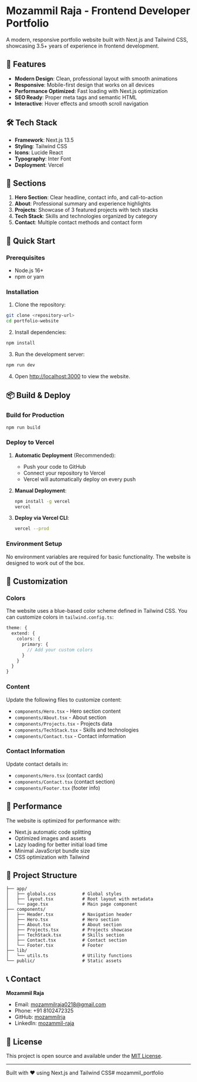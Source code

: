# Mozammil Raja - Frontend Developer Portfolio

A modern, responsive portfolio website built with Next.js and Tailwind CSS, showcasing 3.5+ years of experience in frontend development.

## 🚀 Features

- **Modern Design**: Clean, professional layout with smooth animations
- **Responsive**: Mobile-first design that works on all devices
- **Performance Optimized**: Fast loading with Next.js optimization
- **SEO Ready**: Proper meta tags and semantic HTML
- **Interactive**: Hover effects and smooth scroll navigation

## 🛠️ Tech Stack

- **Framework**: Next.js 13.5
- **Styling**: Tailwind CSS
- **Icons**: Lucide React
- **Typography**: Inter Font
- **Deployment**: Vercel

## 📝 Sections

1. **Hero Section**: Clear headline, contact info, and call-to-action
2. **About**: Professional summary and experience highlights
3. **Projects**: Showcase of 3 featured projects with tech stacks
4. **Tech Stack**: Skills and technologies organized by category
5. **Contact**: Multiple contact methods and contact form

## 🚀 Quick Start

### Prerequisites

- Node.js 16+ 
- npm or yarn

### Installation

1. Clone the repository:
```bash
git clone <repository-url>
cd portfolio-website
```

2. Install dependencies:
```bash
npm install
```

3. Run the development server:
```bash
npm run dev
```

4. Open [http://localhost:3000](http://localhost:3000) to view the website.

## 📦 Build & Deploy

### Build for Production

```bash
npm run build
```

### Deploy to Vercel

1. **Automatic Deployment** (Recommended):
   - Push your code to GitHub
   - Connect your repository to Vercel
   - Vercel will automatically deploy on every push

2. **Manual Deployment**:
   ```bash
   npm install -g vercel
   vercel
   ```

3. **Deploy via Vercel CLI**:
   ```bash
   vercel --prod
   ```

### Environment Setup

No environment variables are required for basic functionality. The website is designed to work out of the box.

## 🎨 Customization

### Colors
The website uses a blue-based color scheme defined in Tailwind CSS. You can customize colors in `tailwind.config.ts`:

```typescript
theme: {
  extend: {
    colors: {
      primary: {
        // Add your custom colors
      }
    }
  }
}
```

### Content
Update the following files to customize content:
- `components/Hero.tsx` - Hero section content
- `components/About.tsx` - About section
- `components/Projects.tsx` - Projects data
- `components/TechStack.tsx` - Skills and technologies
- `components/Contact.tsx` - Contact information

### Contact Information
Update contact details in:
- `components/Hero.tsx` (contact cards)
- `components/Contact.tsx` (contact section)
- `components/Footer.tsx` (footer info)

## 📱 Performance

The website is optimized for performance with:
- Next.js automatic code splitting
- Optimized images and assets
- Lazy loading for better initial load time
- Minimal JavaScript bundle size
- CSS optimization with Tailwind

## 🔧 Project Structure

```
├── app/
│   ├── globals.css          # Global styles
│   ├── layout.tsx           # Root layout with metadata
│   └── page.tsx             # Main page component
├── components/
│   ├── Header.tsx           # Navigation header
│   ├── Hero.tsx             # Hero section
│   ├── About.tsx            # About section
│   ├── Projects.tsx         # Projects showcase
│   ├── TechStack.tsx        # Skills section
│   ├── Contact.tsx          # Contact section
│   └── Footer.tsx           # Footer
├── lib/
│   └── utils.ts             # Utility functions
└── public/                  # Static assets
```

## 📞 Contact

**Mozammil Raja**
- Email: mozammilraja0218@gmail.com
- Phone: +91 8102472325
- GitHub: [mozammilrja](https://github.com/mozammilrja)
- LinkedIn: [mozammil-raja](https://www.linkedin.com/in/mozammil-raja)

## 📄 License

This project is open source and available under the [MIT License](LICENSE).

---

Built with ❤️ using Next.js and Tailwind CSS# mozammil_portfolio
